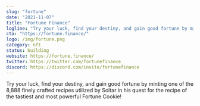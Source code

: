 ```yaml
---
slug: "fortune"
date: "2021-11-07"
title: "Fortune Finance"
logline: "Try your luck, find your destiny, and gain good fortune by minting one of the 8,888 finely crafted recipes utilized by Soltar in his quest for the recipe of the tastiest and most powerful Fortune Cookie!"
cta: "https://fortune.finance/"
logo: /img/fortune.png
category: nft
status: building
website: https://fortune.finance/
twitter: https://twitter.com/fortunefinance_
discord: https://discord.com/invite/fortunefinance
---
```


Try your luck, find your destiny, and gain good fortune by minting one of the 8,888 finely crafted recipes utilized by Soltar in his quest for the recipe of the tastiest and most powerful Fortune Cookie!
